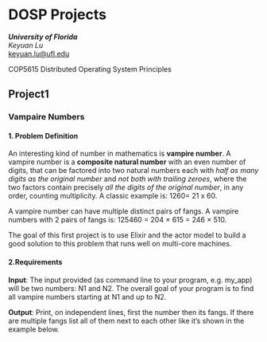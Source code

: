 # DOSP Projects

***University of Florida***  
*Keyuan Lu*  
keyuan.lu@ufl.edu

COP5615 Distributed Operating System Principles

## Project1

### Vampaire Numbers

#### 1. Problem Definition  

An interesting kind of number in mathematics is **vampire number**. A vampire number is a **composite natural number**  with an even number of digits, that can be factored into two natural numbers each with *half as many digits as the original number* and *not both with trailing zeroes*, where the two factors contain precisely *all the digits of the original number*, in any order, counting multiplicity.  A classic example is: 1260= 21 x 60.

A vampire number can have multiple distinct pairs of fangs. A vampire numbers with 2 pairs of fangs is: 125460 = 204 × 615 = 246 × 510.

The goal of this first project is to use Elixir and the actor model to build a good solution to this problem that runs well on multi-core machines.

#### 2.Requirements

**Input**: The input provided (as command line to your program, e.g. my_app) will be two numbers: N1 and N2. The overall goal of your program is to find all vampire numbers starting at N1 and up to N2.

**Output**: Print, on independent lines, first the number then its fangs. If there are multiple fangs list all of them next to each other like it’s shown in the example below.
